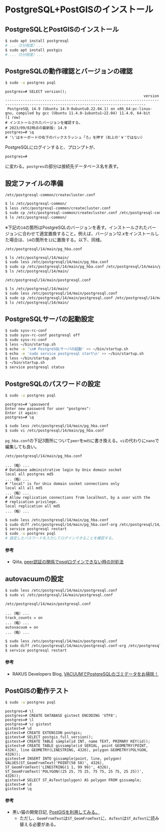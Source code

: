 # PostgreSQL+PostGISのインストール

## PostgreSQLとPostGISのインストール
```bash
$ sudo apt install postgresql
# ...（3分程度）...
$ sudo apt install postgis
# ...（3分程度）...
```

## PostgreSQLの動作確認とバージョンの確認
```bash
$ sudo -u postgres psql
```

```pgsql
postgres=# SELECT version();
                                                               version                                                                
--------------------------------------------------------------------------------------------------------------------------------------
 PostgreSQL 14.9 (Ubuntu 14.9-0ubuntu0.22.04.1) on x86_64-pc-linux-gnu, compiled by gcc (Ubuntu 11.4.0-1ubuntu1~22.04) 11.4.0, 64-bit
(1 row)
# インストールされたバージョンを確認する。
# 2023/09/02時点の最新版: 14.9
postgres=# \q
# '\'はキーボードの右下のバックスラッシュ「ろ」を押す（右上の'￥'ではない）
```

PostgreSQLにログインすると、プロンプトが、
```pgsql
postgres=# 
```
に変わる。`postgres`の部分は接続先データベース名を表す。

## 設定ファイルの準備
`/etc/postgresql-common/createcluster.conf`
```bash
$ ls /etc/postgresql-common/
$ less /etc/postgresql-common/createcluster.conf
$ sudo cp /etc/postgresql-common/createcluster.conf /etc/postgresql-common/createcluster.conf-org
$ ls /etc/postgresql-common/
```

※下記の`14`の箇所はPostgreSQLのバージョンを表す。インストールされたバージョンに合わせて適宜置換すること。例えば、バージョン12.xをインストールした場合は、`14`の箇所を`12`に置換する。以下、同様。

`/etc/postgresql/14/main/pg_hba.conf`
```bash
$ ls /etc/postgresql/14/main/
$ sudo less /etc/postgresql/14/main/pg_hba.conf
$ sudo cp /etc/postgresql/14/main/pg_hba.conf /etc/postgresql/14/main/pg_hba.conf-org
$ ls /etc/postgresql/14/main/
```

`/etc/postgresql/14/main/postgresql.conf`
```bash
$ ls /etc/postgresql/14/main/
$ sudo less /etc/postgresql/14/main/postgresql.conf
$ sudo cp /etc/postgresql/14/main/postgresql.conf /etc/postgresql/14/main/postgresql.conf-org
$ ls /etc/postgresql/14/main/
```

## PostgreSQLサーバの起動設定
```bash
$ sudo sysv-rc-conf
$ sudo sysv-rc-conf postgresql off
$ sudo sysv-rc-conf
$ less ~/bin/startup.sh
$ echo -e '\n# PostgreSQLサーバの起動' >> ~/bin/startup.sh
$ echo -e 'sudo service postgresql start\n' >> ~/bin/startup.sh
$ less ~/bin/startup.sh
$ ~/bin/startup.sh
$ service postgresql status
```

## PostgreSQLのパスワードの設定
```bash
$ sudo -u postgres psql
```

```pgsql
postgres=# \password
Enter new password for user "postgres":
Enter it again: 
postgres=# \q
```

```bash
$ sudo less /etc/postgresql/14/main/pg_hba.conf
$ sudo vi /etc/postgresql/14/main/pg_hba.conf
```
`pg_hba.conf`の下記3箇所について`peer`を`md5`に書き換える。`vi`の代わりに`nano`で編集しても良い。

`/etc/postgresql/14/main/pg_hba.conf`
```
...（略）...
# Database administrative login by Unix domain socket
local all postgres md5
...（略）...
# "local" is for Unix domain socket connections only
local all all md5
...（略）...
# Allow replication connections from localhost, by a user with the
# replication privilege.
local replication all md5
...（略）...
```

```bash
$ sudo less /etc/postgresql/14/main/pg_hba.conf
$ sudo diff /etc/postgresql/14/main/pg_hba.conf-org /etc/postgresql/14/main/pg_hba.conf
$ service postgresql restart
$ sudo -u postgres psql
# 設定したパスワードを入力してログインできることを確認する。
```

#### 参考
- Qiita, [peer認証の関係でpsqlログインできない時の対処法](https://qiita.com/tomlla/items/9fa2feab1b9bd8749584)

## autovacuumの設定

```bash
$ sudo less /etc/postgresql/14/main/postgresql.conf
$ sudo vi /etc/postgresql/14/main/postgresql.conf
```

`/etc/postgresql/14/main/postgresql.conf`
```
...（略）...
track_counts = on
...（略）...
autovacuum = on
...（略）...
```

```bash
$ sudo less /etc/postgresql/14/main/postgresql.conf
$ sudo diff /etc/postgresql/14/main/postgresql.conf-org /etc/postgresql/14/main/postgresql.conf
$ service postgresql restart
```

#### 参考
- RAKUS Developers Blog, [VACUUMでPostgreSQLのゴミデータをお掃除！](https://tech-blog.rakus.co.jp/entry/20221227/vacuum)

## PostGISの動作テスト
```bash
$ sudo -u postgres psql
```

```pgsql
postgres=# \l
postgres=# CREATE DATABASE gistest ENCODING 'UTF8';
postgres=# \l
postgres=# \c gistest
gistest=# \d
gistest=# CREATE EXTENSION postgis;
gistest=# SELECT postgis_full_version();
gistest=# CREATE TABLE sample(id INT, name TEXT, PRIMARY KEY(id));
gistest=# CREATE TABLE gissample(id SERIAL, point GEOMETRY(POINT, 4326), line GEOMETRY(LINESTRING, 4326), polygon GEOMETRY(POLYGON, 4326));
gistest=# INSERT INTO gissample(point, line, polygon) VALUES(ST_GeomFromText('POINT(50 50)', 4326), ST_GeomFromText('LINESTRING(1 1, 99 99)', 4326), ST_GeomFromText('POLYGON((25 25, 75 25, 75 75, 25 75, 25 25))', 4326));
gistest=# SELECT ST_AsText(polygon) AS polygon FROM gissample;
gistest=# \d
gistest=# \q
```

#### 参考
- 黒い猫の開発日記, [PostGISを利用してみる。](https://cats-mew.hatenadiary.org/entry/20090811/1249976482)
  - ただし、`GeomFromText`は`ST_GeomFromText`に、`AsText`は`ST_AsText`に読み替える必要がある。
